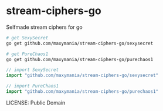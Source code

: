 stream-ciphers-go
=================

Selfmade stream ciphers for go


```sh
# get SexySecret
go get github.com/maxymania/stream-ciphers-go/sexysecret

# get PureChaos1
go get github.com/maxymania/stream-ciphers-go/purechaos1
```

```go
// import SexySecret
import "github.com/maxymania/stream-ciphers-go/sexysecret"

// import PureChaos1
import "github.com/maxymania/stream-ciphers-go/purechaos1"
```

LICENSE: Public Domain
